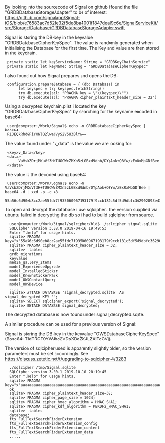 By looking into the sourcecode of Signal on github i found the file "GRDBDatabaseStorageAdapter" to be of interest: 
https://github.com/signalapp/Signal-iOS/blob/e76583ac7d521e32f5de8ba4001f1847dea19c6e/SignalServiceKit/src/Storage/Database/GRDBDatabaseStorageAdapter.swift 

Signal is storing the DB-key in the keyvalue "GRDBDatabaseCipherKeySpec". The value is randomly generated when initialising the Database for the first time.
The Key and value are then stored in the keychain.

     private static let keyServiceName: String = "GRDBKeyChainService" 
     private static let keyName: String = "GRDBDatabaseCipherKeySpec" 

I also found out how Signal prepares and opens the DB:

     configuration.prepareDatabase = { (db: Database) in 
          let keyspec = try keyspec.fetchString() 
          try db.execute(sql: "PRAGMA key = \"\(keyspec)\"") 
          try db.execute(sql: "PRAGMA cipher_plaintext_header_size = 32") 

Using a decrypted keychain.plist i located the key "GRDBDatabaseCipherKeySpec" by searching for the keyname encoded in base64:

     user@computer:/Work/Signal$ echo -n GRDBDatabaseCipherKeySpec | base64 
     R1JEQkRhdGFiYXNlQ2lwaGVyS2V5U3BlYw== 

The value found under "v_data" is the value we are looking for:

     <key>v_Data</key> 
     <data> 
          VaVsbZDrjMKuVf3H+TUGCWcZMXn5zLGBxd9dnb/DYpAok+Q8Yw/zExRxMpGDfBee 
     </data> 

The value is the decoded using base64:

     user@computer:/Work/Signal$ echo -n VaVsbZDrjMKuVf3H+TUGCWcZMXn5zLGBxd9dnb/DYpAok+Q8Yw/zExRxMpGDfBee | base64 -d | xxd -p -c 48 
     55a56c6d90eb8cc2ae55fdc7f935060967193179f9ccb181c5df5d9dbfc362902893e43c630ff31314713291837c179e 

To open and decrypt the database i use sqlcipher. The version supplied via ubuntu failed in decrypting the db so i had to build sqlcipher from source.

      user@computer:/Work/Signal/sqlcipher/bld$ ./sqlcipher signal.sqlite 
      SQLCipher version 3.28.0 2019-04-16 19:49:53 
      Enter ".help" for usage hints. 
      sqlite> PRAGMA key="x'55a56c6d90eb8cc2ae55fdc7f935060967193179f9ccb181c5df5d9dbfc362902893e43c630ff31314713291837c179e'"; 
      sqlite> PRAGMA cipher_plaintext_header_size = 32; 
      sqlite> .tables 
      grdb_migrations                            
      keyvalue                                   
      media_gallery_items                      
      model_ExperienceUpgrade                    
      model_InstalledSticker                     
      model_KnownStickerPack                     
      model_OWSContactQuery                      
      model_OWSDevice            
      .... 
      sqlite> ATTACH DATABASE 'signal_decrypted.sqlite' AS signal_decrypted KEY ''; 
      sqlite> SELECT sqlcipher_export('signal_decrypted'); 
      sqlite> DETACH DATABASE signal_decrypted; 

The decrypted database is now found under signal_decrypted.sqlite.






A similar procedure can be used for a previous version of Signal:

Signal is storing the DB-key in the keyvalue "OWSDatabaseCipherKeySpec" (Base64: T1dTRGF0YWJhc2VDaXBoZXJLZXlTcGVj).

The version of sqlcipher used is apparently slightly older, so the version
parameters must be set accordingly. See https://discuss.zetetic.net/t/upgrading-to-sqlcipher-4/3283

      ./sqlcipher /tmp/Signal.sqlite
      SQLCipher version 3.30.1 2019-10-10 20:19:45
      Enter ".help" for usage hints.
      sqlite> PRAGMA key="x'aaaaaaaaaaaaaaaaaaaaaaaaaaaaaaaaaaaaaaaaaaaaaaaaaaaaaaaaaaaaaaaaaaaaaaaaaaaaaaaaaaaaaaaaaaaaaaaa'";
      ok
      sqlite> PRAGMA cipher_plaintext_header_size=32;
      sqlite> PRAGMA cipher_page_size = 1024;
      sqlite> PRAGMA cipher_hmac_algorithm = HMAC_SHA1;
      sqlite> PRAGMA cipher_kdf_algorithm = PBKDF2_HMAC_SHA1;
      sqlite> .tables
      database2                                                                    
      fts_FullTextSearchFinderExtension                                            
      fts_FullTextSearchFinderExtension_config                                     
      fts_FullTextSearchFinderExtension_content                                    
      fts_FullTextSearchFinderExtension_data                                       
      .....
